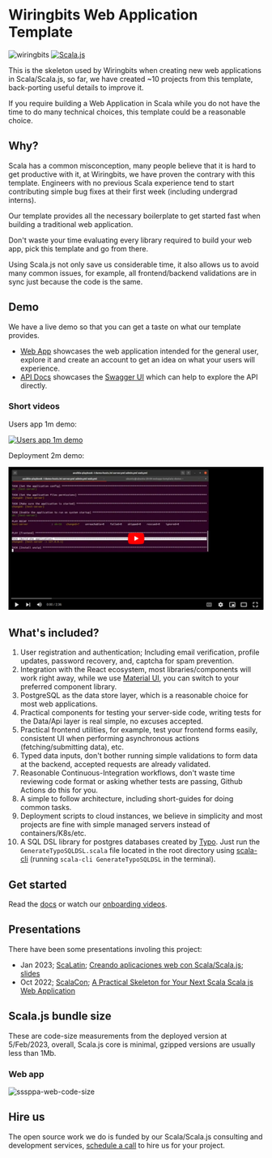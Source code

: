 # Wiringbits Web Application Template

![wiringbits](https://github.com/wiringbits/scala-webapp-template/workflows/Build%20the%20server%20app/badge.svg)
[![Scala.js](https://www.scala-js.org/assets/badges/scalajs-1.6.0.svg)](https://www.scala-js.org)

This is the skeleton used by Wiringbits when creating new web applications in Scala/Scala.js, so far, we have created ~10 projects from this template, back-porting useful details to improve it.

If you require building a Web Application in Scala while you do not have the time to do many technical choices, this template could be a reasonable choice.


## Why?

Scala has a common misconception, many people believe that it is hard to get productive with it, at Wiringbits, we have proven the contrary with this template. Engineers with no previous Scala experience tend to start contributing simple bug fixes at their first week (including undergrad interns).

Our template provides all the necessary boilerplate to get started fast when building a traditional web application.

Don't waste your time evaluating every library required to build your web app, pick this template and go from there.

Using Scala.js not only save us considerable time, it also allows us to avoid many common issues, for example, all frontend/backend validations are in sync just because the code is the same.


## Demo

We have a live demo so that you can get a taste on what our template provides.

- [Web App](https://template-demo.wiringbits.net) showcases the web application intended for the general user, explore it and create an account to get an idea on what your users will experience.
- [API Docs](https://template-demo.wiringbits.net/api/docs/index.html) showcases the [Swagger UI](https://swagger.io/tools/swagger-ui/) which can help to explore the API directly.

### Short videos

Users app 1m demo:

[![Users app 1m demo](./docs/assets/demo-video-01.png)](https://youtu.be/hURUK4NCGBk "Users app 1m demo")

Deployment 2m demo:

[![Deployment 2m demo](./docs/assets/demo-video-02.png)](https://youtu.be/cN599dMa9EA "Deployment 2m demo")


## What's included?

1. User registration and authentication; Including email verification, profile updates, password recovery, and, captcha for spam prevention.
2. Integration with the React ecosystem, most libraries/components will work right away, while we use [Material UI](https://v3.mui.com/), you can switch to your preferred component library.
3. PostgreSQL as the data store layer, which is a reasonable choice for most web applications.
4. Practical components for testing your server-side code, writing tests for the Data/Api layer is real simple, no excuses accepted.
5. Practical frontend utilities, for example, test your frontend forms easily, consistent UI when performing asynchronous actions (fetching/submitting data), etc.
6. Typed data inputs, don't bother running simple validations to form data at the backend, accepted requests are already validated.
7. Reasonable Continuous-Integration workflows, don't waste time reviewing code format or asking whether tests are passing, Github Actions do this for you.
8. A simple to follow architecture, including short-guides for doing common tasks. 
9. Deployment scripts to cloud instances, we believe in simplicity and most projects are fine with simple managed servers instead of containers/K8s/etc.
10. A SQL DSL library for postgres databases created by [Typo](https://oyvindberg.github.io/typo/docs/). Just run the `GenerateTypoSQLDSL.scala` file located in the root directory using [scala-cli](https://scala-cli.virtuslab.org/) (running `scala-cli GenerateTypoSQLDSL` in the terminal).

## Get started

Read the [docs](./docs/README.md) or watch our [onboarding videos](http://onboarding.wiringbits.net).


## Presentations

There have been some presentations involing this project:

- Jan 2023; [ScaLatin](https://scalac.io/scalatin/); [Creando aplicaciones web con Scala/Scala.js](https://www.youtube.com/watch?v=PqI8brUxCRg); [slides](http://scalatin2023.wiringbits.net)
- Oct 2022; [ScalaCon](https://www.scalacon.org/); [A Practical Skeleton for Your Next Scala Scala js Web Application](https://www.youtube.com/watch?v=xWGMr0AsAMU)

## Scala.js bundle size
These are code-size measurements from the deployed version at 5/Feb/2023, overall, Scala.js core is minimal, gzipped versions are usually less than 1Mb.

### Web app

![sssppa-web-code-size](./docs/assets/images/sssppa-web-code-size.png)

## Hire us

The open source work we do is funded by our Scala/Scala.js consulting and development services, [schedule a call](http://alexis.wiringbits.net/) to hire us for your project.
